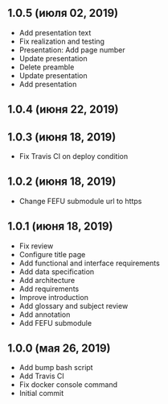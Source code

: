 ## 1.0.5 (июля 02, 2019)
  - Add presentation text
  - Fix realization and testing
  - Presentation: Add page number
  - Update presentation
  - Delete preamble
  - Update presentation
  - Add presentation
## 1.0.4 (июня 22, 2019)

## 1.0.3 (июня 18, 2019)
  - Fix Travis CI on deploy condition
## 1.0.2 (июня 18, 2019)
  - Change FEFU submodule url to https
## 1.0.1 (июня 18, 2019)
  - Fix review
  - Configure title page
  - Add functional and interface requirements
  - Add data specification
  - Add architecture
  - Add requirements
  - Improve introduction
  - Add glossary and subject review
  - Add annotation
  - Add FEFU submodule
## 1.0.0 (мая 26, 2019)
  - Add bump bash script
  - Add Travis CI
  - Fix docker console command
  - Initial commit
